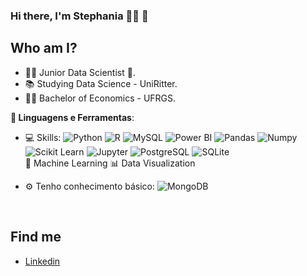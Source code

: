 ### **Hi there, I'm Stephania** 👩‍💻 👋

## Who am I? 

* 👩‍💻 Junior Data Scientist 🥰.
* 📚 Studying Data Science - UniRitter.
* 👩‍🎓 Bachelor of Economics - UFRGS.

<b>🚀 Linguagens e Ferramentas</b>:

 - 💻 Skills:
 ![Python](https://img.shields.io/badge/-Python-black?style=flat-square&logo=Python)
 ![R](https://img.shields.io/badge/-R-black?style=flat-square&logo=R)
 ![MySQL](https://img.shields.io/badge/-MySQL-black?style=flat-square&logo=MySQL)
 ![Power BI](https://img.shields.io/badge/-Power%20BI-black?style=plastic&logo=Power-BI)
 ![Pandas](https://img.shields.io/badge/-Pandas-black?style=flat-square&logo=Pandas)
 ![Numpy](https://img.shields.io/badge/-Numpy-black?style=flat-square&logo=Numpy)
 ![Scikit Learn](https://img.shields.io/badge/-Scikit%20Learn-black?style=flat-square&logo=scikit-learn)
 ![Jupyter](https://img.shields.io/badge/-Jupyter-black?style=flat-square&logo=Jupyter)
 ![PostgreSQL](https://img.shields.io/badge/-PostgreSQL-black?style=flat-square&logo=PostgreSQL)
 ![SQLite](https://img.shields.io/badge/-SQLite-black?style=flat-square&logo=SQLite)
  <br>🔮 Machine Learning
  📊 Data Visualization

 
 - ⚙️ Tenho conhecimento básico:
 ![MongoDB](https://img.shields.io/badge/-MongoDB-black?style=plastic&logo=Mongodb)
  <br>

## Find me 

*  [Linkedin]( https://www.linkedin.com/in/stephania-vellinho/)

<!--
**Stephaniav1901/Stephaniav1901** is a ✨ _special_ ✨ repository because its `README.md` (this file) appears on your GitHub profile.

Here are some ideas to get you started:

- 🔭 I’m currently working on ...
- 🌱 I’m currently learning ...
- 👯 I’m looking to collaborate on ...
- 🤔 I’m looking for help with ...
- 💬 Ask me about ...
- 📫 How to reach me: ...
- 😄 Pronouns: ...
- ⚡ Fun fact: ...
-->
